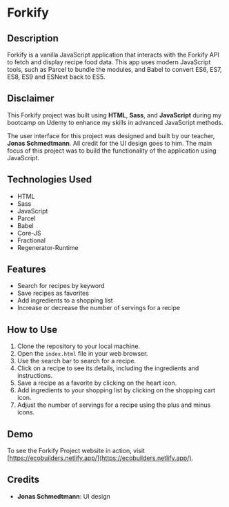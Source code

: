 # Forkify

## Description

Forkify is a vanilla JavaScript application that interacts with the Forkify API to fetch and display recipe food data. This app uses modern JavaScript tools, such as Parcel to bundle the modules, and Babel to convert ES6, ES7, ES8, ES9 and ESNext back to ES5.

## Disclaimer

This Forkify project was built using **HTML**, **Sass**, and **JavaScript** during my bootcamp on Udemy to enhance my skills in advanced JavaScript methods.

The user interface for this project was designed and built by our teacher, **Jonas Schmedtmann**. All credit for the UI design goes to him. The main focus of this project was to build the functionality of the application using JavaScript.

## Technologies Used

- HTML
- Sass
- JavaScript
- Parcel
- Babel
- Core-JS
- Fractional
- Regenerator-Runtime

## Features

- Search for recipes by keyword
- Save recipes as favorites
- Add ingredients to a shopping list
- Increase or decrease the number of servings for a recipe

## How to Use

1. Clone the repository to your local machine.
2. Open the `index.html` file in your web browser.
3. Use the search bar to search for a recipe.
4. Click on a recipe to see its details, including the ingredients and instructions.
5. Save a recipe as a favorite by clicking on the heart icon.
6. Add ingredients to your shopping list by clicking on the shopping cart icon.
7. Adjust the number of servings for a recipe using the plus and minus icons.

## Demo

To see the Forkify Project website in action, visit [https://ecobuilders.netlify.app/](https://ecobuilders.netlify.app/).

## Credits

- **Jonas Schmedtmann**: UI design
